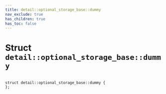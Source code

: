 ```yaml
---
title: detail::optional_storage_base::dummy
nav_exclude: true
has_children: true
has_toc: false
---
```


# Struct `detail::optional_storage_base::dummy`

<code class="doxybook">
<span>struct detail::optional&#95;storage&#95;base::dummy {</span>
<span>};</span>
</code>

